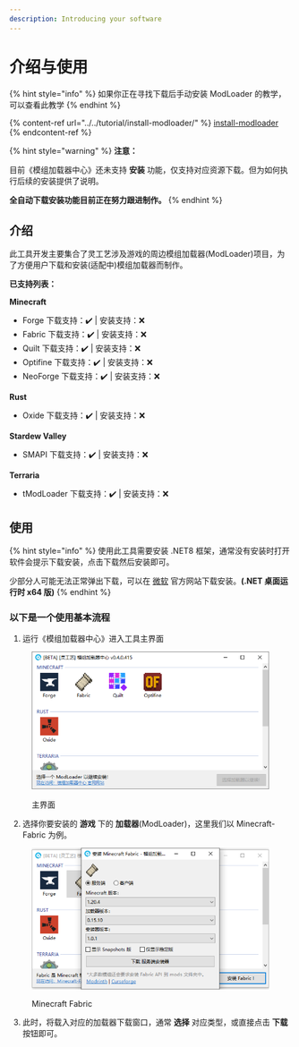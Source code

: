 ```yaml
---
description: Introducing your software
---
```


# 介绍与使用

{% hint style="info" %}
如果你正在寻找下载后手动安装 ModLoader 的教学，可以查看此教学
{% endhint %}

{% content-ref url="../../tutorial/install-modloader/" %}
[install-modloader](../../tutorial/install-modloader/)
{% endcontent-ref %}

{% hint style="warning" %}
**注意：**

目前《模组加载器中心》还未支持 **安装** 功能，仅支持对应资源下载。但为如何执行后续的安装提供了说明。

**全自动下载安装功能目前正在努力跟进制作。**
{% endhint %}

## 介绍

此工具开发主要集合了灵工艺涉及游戏的周边模组加载器(ModLoader)项目，为了方便用户下载和安装(适配中)模组加载器而制作。

**已支持列表：**

**Minecraft**

* Forge 下载支持：✔️ | 安装支持：❌
* Fabric 下载支持：✔️ | 安装支持：❌
* Quilt 下载支持：✔️ | 安装支持：❌
* Optifine 下载支持：✔️ | 安装支持：❌
* NeoForge 下载支持：✔️ | 安装支持：❌

**Rust**

* Oxide 下载支持：✔️ | 安装支持：❌

**Stardew Valley**

* SMAPI 下载支持：✔️ | 安装支持：❌

**Terraria**

* tModLoader 下载支持：✔️ | 安装支持：❌

## 使用

{% hint style="info" %}
使用此工具需要安装 .NET8 框架，通常没有安装时打开软件会提示下载安装，点击下载然后安装即可。

少部分人可能无法正常弹出下载，可以在 [微软](https://dotnet.microsoft.com/zh-cn/download/dotnet/8.0) 官方网站下载安装。**(.NET 桌面运行时 x64 版)**
{% endhint %}

### 以下是一个使用基本流程

1. 运行《模组加载器中心》进入工具主界面

<figure><img src="../../.gitbook/assets/modloader_center_home.png" alt=""><figcaption><p>主界面</p></figcaption></figure>

2. 选择你要安装的 **游戏** 下的 **加载器**(ModLoader)，这里我们以 Minecraft-Fabric 为例。

<figure><img src="../../.gitbook/assets/modloader_center_minecraft_fabric.png" alt=""><figcaption><p>Minecraft Fabric</p></figcaption></figure>

3. 此时，将载入对应的加载器下载窗口，通常 **选择** 对应类型，或直接点击 **下载** 按钮即可。
